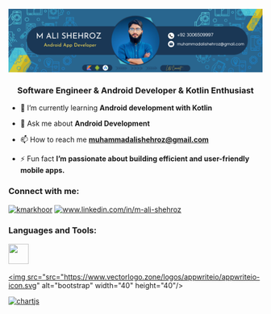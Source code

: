 ![logo](https://github.com/Shehroz92/Shehroz92/blob/main/Linked%20Banner.jpg.png)
 <h3 align="center">Software Engineer & Android Developer & Kotlin Enthusiast  </h3>
 


- 🌱 I’m currently learning **Android development with Kotlin**

- 💬 Ask me about **Android Development**

- 📫 How to reach me **muhammadalishehroz@gmail.com**

- ⚡ Fun fact **I’m passionate about building efficient and user-friendly mobile apps.**

<h3 align="left">Connect with me:</h3>
<p align="left">
<a href="https://x.com/Shehroz09Ali?s=09" target="blank"><img align="center" src="https://raw.githubusercontent.com/rahuldkjain/github-profile-readme-generator/master/src/images/icons/Social/twitter.svg" alt="kmarkhoor" height="30" width="40" /></a>
<a href="" target="blank"><img align="center" src="https://raw.githubusercontent.com/rahuldkjain/github-profile-readme-generator/master/src/images/icons/Social/linked-in-alt.svg" alt="www.linkedin.com/in/m-ali-shehroz" height="30" width="40" /></a>
</p>

<h3 align="left">Languages and Tools:</h3>
<p align="left">
  
  <a href="https://developer.android.com/studio" target="_blank" rel="noreferrer"> <img src="https://www.vectorlogo.zone/logos/kotlinlang/index.html" width="40" height="40"/> </a> 
  
  <a href="https://getbootstrap.com" target="_blank" rel="noreferrer"> <img src="src="https://www.vectorlogo.zone/logos/appwriteio/appwriteio-icon.svg" alt="bootstrap" width="40" height="40"/> </a>
  
  <a href="https://www.chartjs.org" target="_blank" rel="noreferrer"> <img src="https://www.chartjs.org/media/logo-title.svg" alt="chartjs" width="40" height="40"/> </a>
  


 </p>
 
